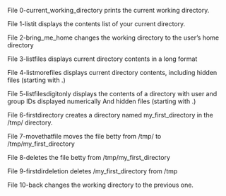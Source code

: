 File 0-current_working_directory prints the current working directory.

File 1-listit displays the contents list of your current directory.

File 2-bring_me_home changes the working directory to the user’s home directory

File 3-listfiles displays current directory contents in a long format

File 4-listmorefiles displays current directory contents, including hidden files (starting with .)

File 5-listfilesdigitonly displays the contents of a directory with user and group IDs displayed numerically
And hidden files (starting with .)

File 6-firstdirectory creates a directory named my_first_directory in the /tmp/ directory.

File 7-movethatfile moves the file betty from /tmp/ to /tmp/my_first_directory

File 8-deletes the file betty from /tmp/my_first_directory

File 9-firstdirdeletion deletes /my_first_directory from /tmp 

File 10-back changes the working directory to the previous one.
